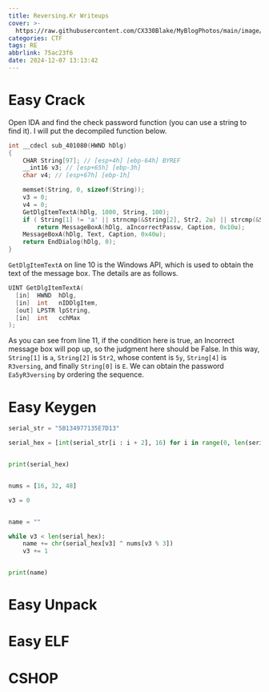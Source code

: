 ```yaml
---
title: Reversing.Kr Writeups
cover: >-
  https://raw.githubusercontent.com/CX330Blake/MyBlogPhotos/main/image/ReversingKr.jpg
categories: CTF
tags: RE
abbrlink: 75ac23f6
date: 2024-12-07 13:13:42
---
```


# Easy Crack

Open IDA and find the check password function (you can use a string to find it). I will put the decompiled function below.

```c
int __cdecl sub_401080(HWND hDlg)
{
    CHAR String[97]; // [esp+4h] [ebp-64h] BYREF
    __int16 v3; // [esp+65h] [ebp-3h]
    char v4; // [esp+67h] [ebp-1h]

    memset(String, 0, sizeof(String));
    v3 = 0;
    v4 = 0;
    GetDlgItemTextA(hDlg, 1000, String, 100);
    if ( String[1] != 'a' || strncmp(&String[2], Str2, 2u) || strcmp(&String[4], aR3versing) || String[0] != 'E' )
        return MessageBoxA(hDlg, aIncorrectPassw, Caption, 0x10u);
    MessageBoxA(hDlg, Text, Caption, 0x40u);
    return EndDialog(hDlg, 0);
}
```

`GetDlgItemTextA` on line 10 is the Windows API, which is used to obtain the text of the message box. The details are as follows.

```cpp
UINT GetDlgItemTextA(
  [in]  HWND  hDlg,
  [in]  int   nIDDlgItem,
  [out] LPSTR lpString,
  [in]  int   cchMax
);
```

As you can see from line 11, if the condition here is true, an Incorrect message box will pop up, so the judgment here should be False. In this way, `String[1]` is `a`, `String[2]` is `Str2`, whose content is `5y`, `String[4]` is `R3versing`, and finally `String[0]` is `E`. We can obtain the password `Ea5yR3versing` by ordering the sequence.

# Easy Keygen

```python
serial_str = "5B134977135E7D13"

serial_hex = [int(serial_str[i : i + 2], 16) for i in range(0, len(serial_str), 2)]


print(serial_hex)


nums = [16, 32, 48]

v3 = 0


name = ""

while v3 < len(serial_hex):
    name += chr(serial_hex[v3] ^ nums[v3 % 3])
    v3 += 1


print(name)
```

# Easy Unpack

# Easy ELF

# CSHOP
